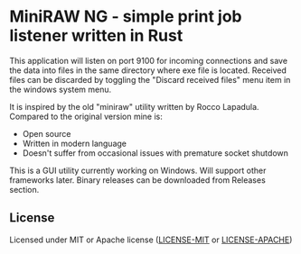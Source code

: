 # MiniRAW NG - simple print job listener written in Rust

This application will listen on port 9100 for incoming connections and save the data into files in the same directory where exe file is located.
Received files can be discarded by toggling the "Discard received files" menu item in the windows system menu.

It is inspired by the old "miniraw" utility written by Rocco Lapadula. Compared to the original version mine is:

* Open source
* Written in modern language
* Doesn't suffer from occasional issues with premature socket shutdown

This is a GUI utility currently working on Windows. Will support other frameworks later.
Binary releases can be downloaded from Releases section.

## License

Licensed under MIT or Apache license ([LICENSE-MIT](https://opensource.org/licenses/MIT) or [LICENSE-APACHE](https://opensource.org/licenses/Apache-2.0))
